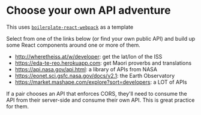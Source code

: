 # Choose your own API adventure

This uses [`boilerplate-react-webpack`](https://github.com/dev-academy-challenges/boilerplate-react-webpack) as a template

Select from one of the links below (or find your own public API) and build up some React components around one or more of them.
 * http://wheretheiss.at/w/developer: get the lat/lon of the ISS
 * https://eda-te-reo.herokuapp.com: get Maori proverbs and translations
 * https://api.nasa.gov/api.html: a library of APIs from NASA
 * https://eonet.sci.gsfc.nasa.gov/docs/v2.1: the Earth Observatory
 * https://market.mashape.com/explore?sort=developers: a LOT of APIs

If a pair chooses an API that enforces CORS, they'll need to consume the API from their server-side and consume their own API. This is great practice for them.
